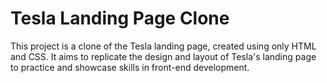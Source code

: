 # Tesla Landing Page Clone

This project is a clone of the Tesla landing page, created using only HTML and CSS. 
It aims to replicate the design and layout of Tesla's landing page to practice and showcase skills in front-end development.
